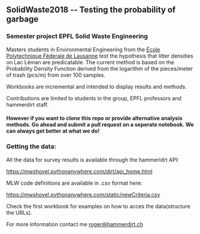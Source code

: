 ## SolidWaste2018 -- Testing the probability of garbage
### Semester project EPFL Solid Waste Engineering



Masters students in Environmental Engineering from the [École Polytechnique Féderale de Lausanne](https://enac.epfl.ch/environmental-engineering) test the hypothesis that litter densities on Lac Léman are predicatable. The current method is based on the Probability Density Function derived from the logarithm of the pieces/meter of trash (pcs/m) from over 100 samples.

Workbooks are incremental and intended to display results and methods.

Contributions are limited to students in the group, EPFL professors and hammerdirt staff.

#### However if you want to clone this repo or provide alternative analysis methods. Go ahead and submit a pull request on a seperate notebook. We can always get better at what we do!

### Getting the data:
All the data for survey results is available through the hammeridrt API:

https://mwshovel.pythonanywhere.com/dirt/api_home.html

MLW code definitions are available in .csv format here:

https://mwshovel.pythonanywhere.com/static/newCriteria.csv

Check the first workbook for examples on how to acces the data(structure the URLs).

For more information contact me roger@hammerdirt.ch
